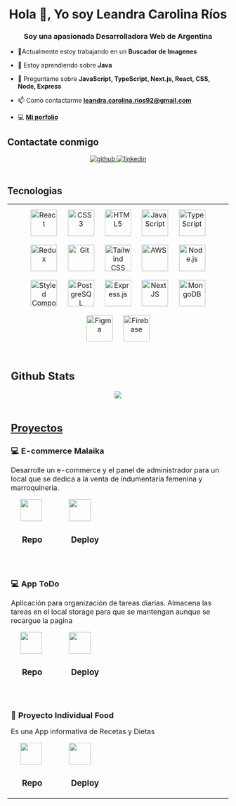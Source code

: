 <h1 align="center">Hola 👋, Yo soy Leandra Carolina Ríos</h1>
<h3 align="center">Soy una apasionada Desarrolladora Web de Argentina</h3>

- 🔭Actualmente estoy trabajando en un **Buscador de Imagenes**

- 🌱 Estoy aprendiendo sobre **Java**

- 💬 Preguntame sobre **JavaScript, TypeScript, Next.js, React, CSS, Node, Express**

- 📫 Como contactarme **leandra.carolina.rios92@gmail.com**

- 💻 <a href="https://porfolio-wine-iota.vercel.app/">
  **Mi porfolio**
  </a>

## Contactate conmigo

<div align="center">
<a href="https://github.com/https://github.com/CarolinaRios92" target="_blank">
<img src=https://img.shields.io/badge/github-%2324292e.svg?&style=for-the-badge&logo=github&logoColor=white alt=github style="margin-bottom: 5px;" />
</a>
<a href="https://linkedin.com/in/https://www.linkedin.com/in/leandra-carolina-rios-431965151/" target="_blank">
<img src=https://img.shields.io/badge/linkedin-%231E77B5.svg?&style=for-the-badge&logo=linkedin&logoColor=white alt=linkedin style="margin-bottom: 5px;" />
</a>  
</div>

<br/>

## Tecnologias

<table><tr><td valign="top" width="33%">

<div align="center">  
<a href="https://reactjs.org/" target="_blank"><img style="margin: 10px" src="https://profilinator.rishav.dev/skills-assets/react-original-wordmark.svg" alt="React" height="60" /></a>  
<a href="https://www.w3schools.com/css/" target="_blank"><img style="margin: 10px" src="https://profilinator.rishav.dev/skills-assets/css3-original-wordmark.svg" alt="CSS3" height="60" /></a>  
<a href="https://en.wikipedia.org/wiki/HTML5" target="_blank"><img style="margin: 10px" src="https://profilinator.rishav.dev/skills-assets/html5-original-wordmark.svg" alt="HTML5" height="60" /></a>  
<a href="https://www.javascript.com/" target="_blank"><img style="margin: 10px" src="https://profilinator.rishav.dev/skills-assets/javascript-original.svg" alt="JavaScript" height="60" /></a>  
<a href="https://www.typescriptlang.org/" target="_blank"><img style="margin: 10px" src="https://profilinator.rishav.dev/skills-assets/typescript-original.svg" alt="TypeScript" height="60" /></a>  
<a href="https://redux.js.org/" target="_blank"><img style="margin: 10px" src="https://profilinator.rishav.dev/skills-assets/redux-original.svg" alt="Redux" height="60" /></a>  
<a href="https://github.com/" target="_blank"><img style="margin: 10px" src="https://profilinator.rishav.dev/skills-assets/git-scm-icon.svg" alt="Git" height="60" /></a>  
<a href="https://www.tailwindcss.com/" target="_blank"><img style="margin: 10px" src="https://profilinator.rishav.dev/skills-assets/tailwindcss.svg" alt="Tailwind CSS" height="60" /></a>  
<a href="https://aws.amazon.com/" target="_blank"><img style="margin: 10px" src="https://profilinator.rishav.dev/skills-assets/amazonwebservices-original-wordmark.svg" alt="AWS" height="60" /></a>  
<a href="https://nodejs.org/" target="_blank"><img style="margin: 10px" src="https://profilinator.rishav.dev/skills-assets/nodejs-original-wordmark.svg" alt="Node.js" height="60" /></a>  
<a href="https://styled-components.com/" target="_blank"><img style="margin: 10px" src="https://profilinator.rishav.dev/skills-assets/styled-components.png" alt="Styled Components" height="60" /></a>  
<a href="https://www.postgresql.org/" target="_blank"><img style="margin: 10px" src="https://profilinator.rishav.dev/skills-assets/postgresql-original-wordmark.svg" alt="PostgreSQL" height="60" /></a>  
<a href="https://expressjs.com/" target="_blank"><img style="margin: 10px" src="https://profilinator.rishav.dev/skills-assets/express-original-wordmark.svg" alt="Express.js" height="60" /></a>  
<a href="https://nextjs.org/" target="_blank"><img style="margin: 10px" src="https://profilinator.rishav.dev/skills-assets/nextjs.png" alt="NextJS" height="60" /></a>  
<a href="https://www.mongodb.com/" target="_blank"><img style="margin: 10px" src="https://profilinator.rishav.dev/skills-assets/mongodb-original-wordmark.svg" alt="MongoDB" height="60" /></a>  
<a href="https://www.figma.com/" target="_blank"><img style="margin: 10px" src="https://profilinator.rishav.dev/skills-assets/figma-icon.svg" alt="Figma" height="60" /></a>  
<a href="https://firebase.google.com/" target="_blank"><img style="margin: 10px" src="https://profilinator.rishav.dev/skills-assets/firebase.png" alt="Firebase" height="60" /></a>  
</div>

<br/>

## Github Stats

<div align="center"><img src="https://github-readme-stats.vercel.app/api?username=CarolinaRios92&show_icons=true&count_private=true&hide_border=true" align="center" /></div>

<br/>

<h3 style="font-size: x-large; text-decoration-line: underline;">Proyectos</h3>

 <div style="padding-bottom: 2em">
<h2 style="font-size: large"><b>💻 E-commerce Malaika</b></h2>
<p>Desarrolle un e-commerce y el panel de administrador para un local que se dedica a la venta de indumentaria femenina y marroquineria. </p>
   <span>&nbsp;&nbsp;&nbsp;&nbsp;</span> 
 <a href="https://github.com/CarolinaRios92/Ecommerce-Malaika-Front"><img  width='50' src='https://cdn-icons-png.flaticon.com/512/25/25231.png'/></a> <span>&nbsp;&nbsp;&nbsp;&nbsp;&nbsp;&nbsp;&nbsp;&nbsp;&nbsp;&nbsp;&nbsp;&nbsp;</span>  <a href="https://ecommerce-malaika-front.vercel.app/"><img  width='50' src='https://www.drupal.org/files/project-images/icon-deploy.png'/></a>
 <h3><span>&nbsp;&nbsp;&nbsp;&nbsp;&nbsp;</span>Repo<span>&nbsp;&nbsp;&nbsp;&nbsp;&nbsp;&nbsp;&nbsp;&nbsp;&nbsp;&nbsp;&nbsp;&nbsp;&nbsp;</span>Deploy</h3>
</div>
 <div>

  <div style="padding-bottom: 2em">
<h2 style="font-size: large"><b>💻 App ToDo</b></h2>
<p>Aplicación para organización de tareas diarias. Almacena las tareas en el local storage para que se mantengan aunque se recargue la pagina</p>
   <span>&nbsp;&nbsp;&nbsp;&nbsp;</span> 
 <a href="https://github.com/CarolinaRios92/ToDoTypescript"><img  width='50' src='https://cdn-icons-png.flaticon.com/512/25/25231.png'/></a> <span>&nbsp;&nbsp;&nbsp;&nbsp;&nbsp;&nbsp;&nbsp;&nbsp;&nbsp;&nbsp;&nbsp;&nbsp;</span>  <a href="https://to-do-typescript-psi.vercel.app/"><img  width='50' src='https://www.drupal.org/files/project-images/icon-deploy.png'/></a>
 <h3><span>&nbsp;&nbsp;&nbsp;&nbsp;&nbsp;</span>Repo<span>&nbsp;&nbsp;&nbsp;&nbsp;&nbsp;&nbsp;&nbsp;&nbsp;&nbsp;&nbsp;&nbsp;&nbsp;&nbsp;</span>Deploy</h3>
</div>
 <div>

 <div >
<h2 style=" font-size: large"><b>🍳 Proyecto Individual Food</b></h2>
<p>Es una App informativa de Recetas y Dietas</p>
<span>&nbsp;&nbsp;&nbsp;&nbsp;</span> 
<a href="https://github.com/CarolinaRios92/PI-Food-main"><img  width='50' src='https://cdn-icons-png.flaticon.com/512/25/25231.png'/></a> <span>&nbsp;&nbsp;&nbsp;&nbsp;&nbsp;&nbsp;&nbsp;&nbsp;&nbsp;&nbsp;&nbsp;&nbsp;</span>  
 <a href="https://pi-food-front-production-9997.up.railway.app/"><img  width='50' src='https://www.drupal.org/files/project-images/icon-deploy.png'/></a>

 <h3><span>&nbsp;&nbsp;&nbsp;&nbsp;&nbsp;</span>Repo<span>&nbsp;&nbsp;&nbsp;&nbsp;&nbsp;&nbsp;&nbsp;&nbsp;&nbsp;&nbsp;&nbsp;&nbsp;&nbsp;</span>Deploy</h3>
 </div>
